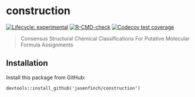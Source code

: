 # construction

<!-- badges: start -->
[![Lifecycle: experimental](https://img.shields.io/badge/lifecycle-experimental-orange.svg)](https://lifecycle.r-lib.org/articles/stages.html#experimental)
[![R-CMD-check](https://github.com/jasenfinch/construction/workflows/R-CMD-check/badge.svg)](https://github.com/jasenfinch/construction/actions)
[![Codecov test coverage](https://codecov.io/gh/jasenfinch/construction/branch/master/graph/badge.svg)](https://codecov.io/gh/jasenfinch/construction?branch=master)
<!-- badges: end -->

> Consensus Structural Chemical Classifications For Putative Molecular Formula Assignments

## Installation

Install this package from GitHub:

```
devtools::install_github('jasenfinch/construction')
```
